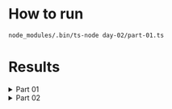 # How to run

```
node_modules/.bin/ts-node day-02/part-01.ts
```

# Results

<details>
<summary>Part 01</summary>

2285
</details>

<details>
<summary>Part 02</summary>

77021
</details>
